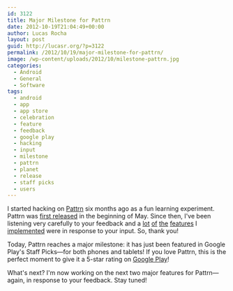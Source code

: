 ```yaml
---
id: 3122
title: Major Milestone for Pattrn
date: 2012-10-19T21:04:49+00:00
author: Lucas Rocha
layout: post
guid: http://lucasr.org/?p=3122
permalink: /2012/10/19/major-milestone-for-pattrn/
image: /wp-content/uploads/2012/10/milestone-pattrn.jpg
categories:
  - Android
  - General
  - Software
tags:
  - android
  - app
  - app store
  - celebration
  - feature
  - feedback
  - google play
  - hacking
  - input
  - milestone
  - pattrn
  - planet
  - release
  - staff picks
  - users
---
```

I started hacking on
[Pattrn](https://play.google.com/store/apps/details?id=org.lucasr.pattrn) six
months ago as a fun learning experiment. Pattrn was [first
released](http://lucasr.org/2012/05/07/introducing-pattrn/) in the beginning of
May. Since then, I've been listening very carefully to your feedback and a
[lot](http://lucasr.org/2012/07/24/pattrn-on-tablets/)
[of](http://lucasr.org/2012/05/28/get-a-new-wallpaper-every-day-with-pattrn/)
[the](http://lucasr.org/2012/06/04/discover-patterns-by-color-in-pattrn/)
[features](http://lucasr.org/2012/07/09/the-you-tab-in-pattrn/) I
[implemented](http://lucasr.org/2012/06/25/infinite-patterns-in-pattrn/) were
in response to your input. So, thank you!

Today, Pattrn reaches a major milestone: it has just been featured in Google
Play's Staff Picks—for both phones and tablets! If you love Pattrn, this is the
perfect moment to give it a 5-star rating on [Google
Play](https://play.google.com/store/apps/details?id=org.lucasr.pattrn)!

What's next? I'm now working on the next two major features for Pattrn—again,
in response to your feedback. Stay tuned!
